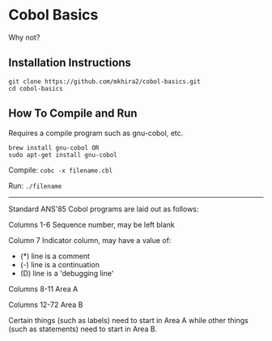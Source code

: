 # Cobol Basics

Why not?

## Installation Instructions

```
git clone https://github.com/mkhira2/cobol-basics.git
cd cobol-basics
```

## How To Compile and Run

Requires a compile program such as gnu-cobol, etc.
```
brew install gnu-cobol OR
sudo apt-get install gnu-cobol
```

Compile: `cobc -x filename.cbl`

Run: `./filename`

---------------

Standard ANS'85 Cobol programs are laid out as follows:

Columns 1-6 Sequence number, may be left blank

Column 7 Indicator column, may have a value of:
- (*) line is a comment
- (-) line is a continuation
- (D) line is a 'debugging line'

Columns 8-11 Area A

Columns 12-72 Area B

Certain things (such as labels) need to start in Area A while
other things (such as statements) need to start in Area B.
